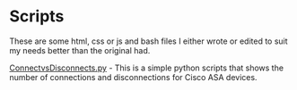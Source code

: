 # Scripts

These are some html, css or js and bash files I either wrote or edited to suit my needs better than the original had.

[ConnectvsDisconnects.py](ConnectvsDisconnects.py) - This is a simple python scripts that shows the number of connections and disconnections for Cisco ASA devices.

